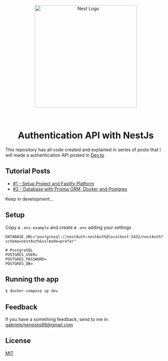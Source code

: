 <p align="center">
  <a href="http://nestjs.com/" target="blank"><img src="https://nestjs.com/img/logo_text.svg" width="320" alt="Nest Logo" /></a>
</p>

<br/>

<h1 align="center">Authentication API with NestJs</h1>

This repository has all code created and explained in series of posts that I will made a authentication API posted in [Dev.to](https://dev.to/mnzs)

## Tutorial Posts

- [#1 - Setup Project and Fastify Platform](https://dev.to/mnzs/setup-project-and-fastify-platform-nestjs-with-passport-01-27jl)
- [#2 - Database with Prisma ORM, Docker and Postgres](https://dev.to/mnzs/database-with-prisma-orm-docker-and-postgres-nestjs-with-passport-02-180l)

Keep in development...

## Setup

Copy a `.env.example` and create a `.env` adding your settings

```
DATABASE_URL="postgresql://nestAuth:nestAuth@localhost:5432/nestAuth?schema=nestAuth&sslmode=prefer"

# PostgreSQL
POSTGRES_USER=
POSTGRES_PASSWORD=
POSTGRES_DB=
```

## Running the app

```bash
$ docker-compose up dev
```

## Feedback

If you have a something feedback, send to me in gabrielsmenezes99@gmail.com

## License

[MIT](https://choosealicense.com/licenses/mit/)
